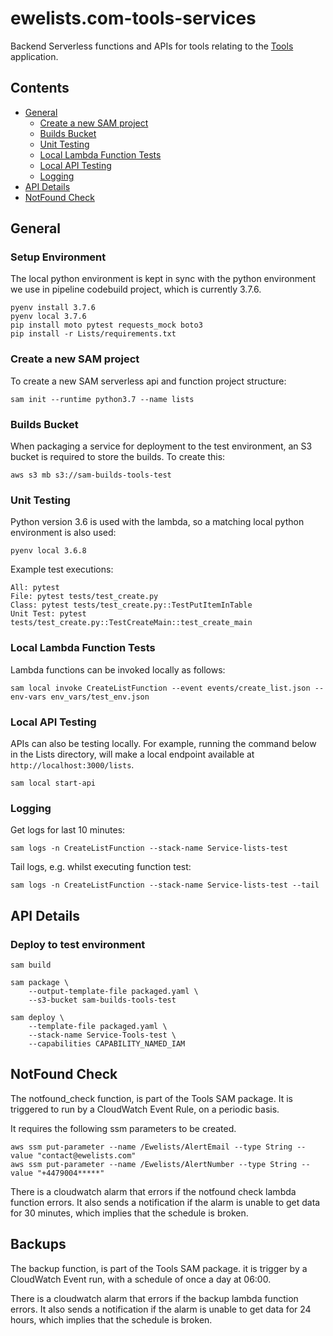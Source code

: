 # ewelists.com-tools-services
Backend Serverless functions and APIs for tools relating to the [Tools](https://github.com/Ewelists/ewelists.com-tools) application.

## Contents

- [General](#general)
  - [Create a new SAM project](#create-a-new-sam-project)
  - [Builds Bucket](#builds-bucket)
  - [Unit Testing](#unit-testing)
  - [Local Lambda Function Tests](#local-lambda-function-tests)
  - [Local API Testing](#local-api-testing)
  - [Logging](#logging)
- [API Details](#api-details)
- [NotFound Check](#notfound-check)

## General

### Setup Environment
The local python environment is kept in sync with the python environment we use in pipeline codebuild project, which is currently 3.7.6.
```
pyenv install 3.7.6
pyenv local 3.7.6
pip install moto pytest requests_mock boto3
pip install -r Lists/requirements.txt
```

### Create a new SAM project

To create a new SAM serverless api and function project structure:
```
sam init --runtime python3.7 --name lists
```

### Builds Bucket

When packaging a service for deployment to the test environment, an S3 bucket is required to store the builds.  To create this:
```
aws s3 mb s3://sam-builds-tools-test
```

### Unit Testing
Python version 3.6 is used with the lambda, so a matching local python environment is also used:
```
pyenv local 3.6.8
```

Example test executions:
```
All: pytest
File: pytest tests/test_create.py
Class: pytest tests/test_create.py::TestPutItemInTable
Unit Test: pytest tests/test_create.py::TestCreateMain::test_create_main
```

### Local Lambda Function Tests
Lambda functions can be invoked locally as follows:
```
sam local invoke CreateListFunction --event events/create_list.json --env-vars env_vars/test_env.json
```

### Local API Testing
APIs can also be testing locally.  For example, running the command below in the Lists directory, will make a local endpoint available at `http://localhost:3000/lists`.
```
sam local start-api
```

### Logging
Get logs for last 10 minutes:
```
sam logs -n CreateListFunction --stack-name Service-lists-test
```

Tail logs, e.g. whilst executing function test:
```
sam logs -n CreateListFunction --stack-name Service-lists-test --tail
```

## API Details

### Deploy to test environment
```
sam build

sam package \
    --output-template-file packaged.yaml \
    --s3-bucket sam-builds-tools-test

sam deploy \
    --template-file packaged.yaml \
    --stack-name Service-Tools-test \
    --capabilities CAPABILITY_NAMED_IAM
```

## NotFound Check
The notfound_check function, is part of the Tools SAM package.  It is triggered to run by a CloudWatch Event Rule, on a periodic basis.

It requires the following ssm parameters to be created.
```
aws ssm put-parameter --name /Ewelists/AlertEmail --type String --value "contact@ewelists.com"
aws ssm put-parameter --name /Ewelists/AlertNumber --type String --value "+4479004*****"
```

There is a cloudwatch alarm that errors if the notfound check lambda function errors.  It also sends a notification if the alarm is unable to get data for 30 minutes, which implies that the schedule is broken.

## Backups
The backup function, is part of the Tools SAM package.  it is trigger by a CloudWatch Event run, with a schedule of once a day at 06:00.

There is a cloudwatch alarm that errors if the backup lambda function errors.  It also sends a notification if the alarm is unable to get data for 24 hours, which implies that the schedule is broken.
